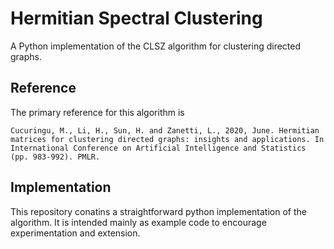 # Hermitian Spectral Clustering

A Python implementation of the CLSZ algorithm for clustering directed graphs.

## Reference

The primary reference for this algorithm is 

```Cucuringu, M., Li, H., Sun, H. and Zanetti, L., 2020, June. Hermitian matrices for clustering directed graphs: insights and applications. In International Conference on Artificial Intelligence and Statistics (pp. 983-992). PMLR.```

## Implementation

This repository conatins a straightforward python implementation of the algorithm. It is intended mainly as example code to encourage experimentation and extension.
